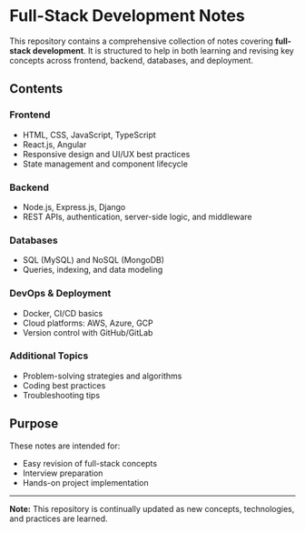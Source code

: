 # Full-Stack Development Notes

This repository contains a comprehensive collection of notes covering **full-stack development**. It is structured to help in both learning and revising key concepts across frontend, backend, databases, and deployment.

## Contents

### Frontend

* HTML, CSS, JavaScript, TypeScript
* React.js, Angular
* Responsive design and UI/UX best practices
* State management and component lifecycle

### Backend

* Node.js, Express.js, Django
* REST APIs, authentication, server-side logic, and middleware

### Databases

* SQL (MySQL) and NoSQL (MongoDB)
* Queries, indexing, and data modeling

### DevOps & Deployment

* Docker, CI/CD basics
* Cloud platforms: AWS, Azure, GCP
* Version control with GitHub/GitLab

### Additional Topics

* Problem-solving strategies and algorithms
* Coding best practices
* Troubleshooting tips

## Purpose

These notes are intended for:

* Easy revision of full-stack concepts
* Interview preparation
* Hands-on project implementation

---

**Note:** This repository is continually updated as new concepts, technologies, and practices are learned.
